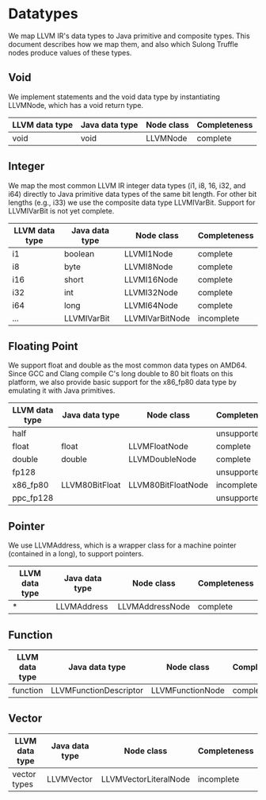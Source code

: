 # Datatypes

We map LLVM IR's data types to Java primitive and composite types. This
document describes how we map them, and also which Sulong Truffle nodes
produce values of these types.

## Void

We implement statements and the void data type by instantiating LLVMNode,
which has a void return type.

| LLVM data type | Java data type | Node class | Completeness |
|----------------|----------------|------------|--------------|
| void           | void           | LLVMNode   | complete     |

## Integer

We map the most common LLVM IR integer data types (i1, i8, 16, i32, and i64)
directly to Java primitive data types of the same bit length. For other
bit lengths (e.g., i33) we use the composite data type LLVMIVarBit.
Support for LLVMIVarBit is not yet complete.

| LLVM data type | Java data type | Node class      | Completeness |
|----------------|----------------|-----------------|--------------|
| i1             | boolean        | LLVMI1Node      | complete     |
| i8             | byte           | LLVMI8Node      | complete     |
| i16            | short          | LLVMI16Node     | complete     |
| i32            | int            | LLVMI32Node     | complete     |
| i64            | long           | LLVMI64Node     | complete     |
| ...            | LLVMIVarBit    | LLVMIVarBitNode | incomplete   |

## Floating Point

We support float and double as the most common data types on AMD64.
Since GCC and Clang compile C's long double to 80 bit floats on this
platform, we also provide basic support for the x86_fp80 data type by
emulating it with Java primitives.

| LLVM data type | Java data type | Node class         | Completeness |
|----------------|----------------|--------------------|--------------|
| half           |                |                    | unsupported  |
| float          | float          | LLVMFloatNode      | complete     |
| double         | double         | LLVMDoubleNode     | complete     |
| fp128          |                |                    | unsupported  |
| x86_fp80       | LLVM80BitFloat | LLVM80BitFloatNode | incomplete   |
| ppc_fp128      |                |                    | unsupported  |

## Pointer

We use LLVMAddress, which is a wrapper class for a machine pointer
(contained in a long), to support pointers.

| LLVM data type | Java data type | Node class      | Completeness |
|----------------|----------------|-----------------|--------------|
| *              | LLVMAddress    | LLVMAddressNode | complete     |

## Function

| LLVM data type | Java data type         | Node class       | Completeness |
|----------------|------------------------|------------------|--------------|
| function       | LLVMFunctionDescriptor | LLVMFunctionNode | complete     |

## Vector

| LLVM data type | Java data type | Node class            | Completeness |
|----------------|----------------|-----------------------|--------------|
| vector types   | LLVMVector     | LLVMVectorLiteralNode | incomplete   |
